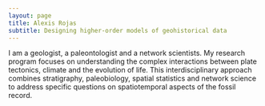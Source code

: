 ```yaml
---
layout: page
title: Alexis Rojas
subtitle: Designing higher-order models of geohistorical data
---
```

I am a geologist, a paleontologist and a network scientists. My research program focuses on understanding the complex interactions between plate tectonics, climate and the evolution of life. This interdisciplinary approach combines stratigraphy, paleobiology, spatial statistics and network science to address specific questions on spatiotemporal aspects of the fossil record.

